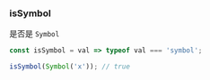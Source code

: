 ### isSymbol

是否是 `Symbol`

```js
const isSymbol = val => typeof val === 'symbol';
```

```js
isSymbol(Symbol('x')); // true
```
